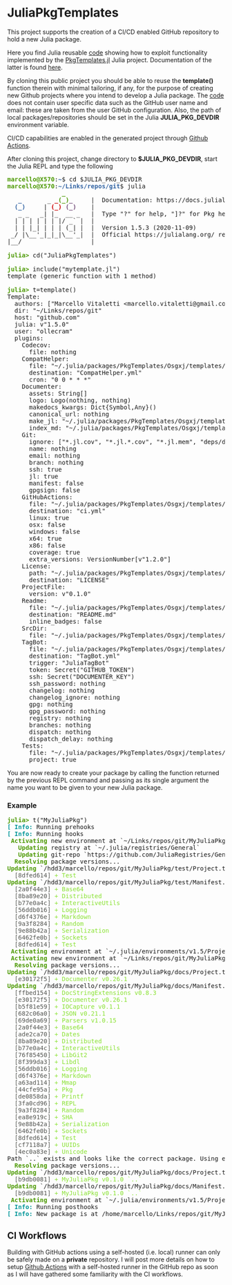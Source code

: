 # JuliaPkgTemplates
This project supports the creation of a CI/CD enabled GitHub repository to hold a new Julia package.

Here you find Julia reusable [code](mytemplate.jl) showing how to exploit functionality implemented by the [PkgTemplates.jl](https://github.com/invenia/PkgTemplates.jl) Julia project. Documentation of the latter is found [here](https://invenia.github.io/PkgTemplates.jl/stable/). 

By cloning this public project you should be able to reuse the **template()** function therein with minimal tailoring, if any, for the purpose of creating new Github projects where you intend to develop a Julia package. The [code](mytemplate.jl) does not contain user specific data such as the GitHub user name and email: these are taken from the user GitHub configuration. Also, the path of local packages/repositories should be set in the Julia **JULIA_PKG_DEVDIR** environment variable. 

CI/CD capabilities are enabled in the generated project through [Github Actions](https://docs.github.com/en/free-pro-team@latest/actions).  

After cloning this project, change directory to **$JULIA_PKG_DEVDIR**, start the Julia REPL and type the following 

<pre><font color="#4E9A06"><b>marcello@X570</b></font>:<font color="#3465A4"><b>~</b></font>$ cd $JULIA_PKG_DEVDIR
<font color="#4E9A06"><b>marcello@X570</b></font>:<font color="#3465A4"><b>~/Links/repos/git</b></font>$ julia
               <font color="#4E9A06"><b>_</b></font>
   <font color="#3465A4"><b>_</b></font>       _ <font color="#CC0000"><b>_</b></font><font color="#4E9A06"><b>(_)</b></font><font color="#75507B"><b>_</b></font>     |  Documentation: https://docs.julialang.org
  <font color="#3465A4"><b>(_)</b></font>     | <font color="#CC0000"><b>(_)</b></font> <font color="#75507B"><b>(_)</b></font>    |
   _ _   _| |_  __ _   |  Type &quot;?&quot; for help, &quot;]?&quot; for Pkg help.
  | | | | | | |/ _` |  |
  | | |_| | | | (_| |  |  Version 1.5.3 (2020-11-09)
 _/ |\__&apos;_|_|_|\__&apos;_|  |  Official https://julialang.org/ release
|__/                   |

<font color="#4E9A06"><b>julia&gt; </b></font>cd(&quot;JuliaPkgTemplates&quot;)

<font color="#4E9A06"><b>julia&gt; </b></font>include(&quot;mytemplate.jl&quot;)
template (generic function with 1 method)

<font color="#4E9A06"><b>julia&gt; </b></font>t=template()
Template:
  authors: [&quot;Marcello Vitaletti &lt;marcello.vitaletti@gmail.com&gt; and contributors&quot;]
  dir: &quot;~/Links/repos/git&quot;
  host: &quot;github.com&quot;
  julia: v&quot;1.5.0&quot;
  user: &quot;ollecram&quot;
  plugins:
    Codecov:
      file: nothing
    CompatHelper:
      file: &quot;~/.julia/packages/PkgTemplates/Osgxj/templates/github/workflows/CompatHelper.yml&quot;
      destination: &quot;CompatHelper.yml&quot;
      cron: &quot;0 0 * * *&quot;
    Documenter:
      assets: String[]
      logo: Logo(nothing, nothing)
      makedocs_kwargs: Dict{Symbol,Any}()
      canonical_url: nothing
      make_jl: &quot;~/.julia/packages/PkgTemplates/Osgxj/templates/docs/make.jl&quot;
      index_md: &quot;~/.julia/packages/PkgTemplates/Osgxj/templates/docs/src/index.md&quot;
    Git:
      ignore: [&quot;*.jl.cov&quot;, &quot;*.jl.*.cov&quot;, &quot;*.jl.mem&quot;, &quot;deps/deps.jl&quot;, &quot;deps/build.log&quot;, &quot;deps/downloads/&quot;, &quot;deps/usr/&quot;, &quot;deps/src/&quot;, &quot;docs/build/&quot;, &quot;docs/site/&quot;, &quot;Manifest.toml&quot;]
      name: nothing
      email: nothing
      branch: nothing
      ssh: true
      jl: true
      manifest: false
      gpgsign: false
    GitHubActions:
      file: &quot;~/.julia/packages/PkgTemplates/Osgxj/templates/github/workflows/ci.yml&quot;
      destination: &quot;ci.yml&quot;
      linux: true
      osx: false
      windows: false
      x64: true
      x86: false
      coverage: true
      extra_versions: VersionNumber[v&quot;1.2.0&quot;]
    License:
      path: &quot;~/.julia/packages/PkgTemplates/Osgxj/templates/licenses/ASL&quot;
      destination: &quot;LICENSE&quot;
    ProjectFile:
      version: v&quot;0.1.0&quot;
    Readme:
      file: &quot;~/.julia/packages/PkgTemplates/Osgxj/templates/README.md&quot;
      destination: &quot;README.md&quot;
      inline_badges: false
    SrcDir:
      file: &quot;~/.julia/packages/PkgTemplates/Osgxj/templates/src/module.jl&quot;
    TagBot:
      file: &quot;~/.julia/packages/PkgTemplates/Osgxj/templates/github/workflows/TagBot.yml&quot;
      destination: &quot;TagBot.yml&quot;
      trigger: &quot;JuliaTagBot&quot;
      token: Secret(&quot;GITHUB_TOKEN&quot;)
      ssh: Secret(&quot;DOCUMENTER_KEY&quot;)
      ssh_password: nothing
      changelog: nothing
      changelog_ignore: nothing
      gpg: nothing
      gpg_password: nothing
      registry: nothing
      branches: nothing
      dispatch: nothing
      dispatch_delay: nothing
    Tests:
      file: &quot;~/.julia/packages/PkgTemplates/Osgxj/templates/test/runtests.jl&quot;
      project: true
</pre>

You are now ready to create your package by calling the function returned by the previous REPL command and passing as its single argument the name you want to be given to your new Julia package. 

### Example ###

<pre>
<font color="#4E9A06"><b>julia&gt; </b></font>t(&quot;MyJuliaPkg&quot;)
<font color="#06989A"><b>[ Info: </b></font>Running prehooks
<font color="#06989A"><b>[ Info: </b></font>Running hooks
<font color="#4E9A06"><b> Activating</b></font> new environment at `~/Links/repos/git/MyJuliaPkg/test/Project.toml`
<font color="#4E9A06"><b>   Updating</b></font> registry at `~/.julia/registries/General`
<font color="#4E9A06"><b>   Updating</b></font> git-repo `https://github.com/JuliaRegistries/General.git`
<font color="#4E9A06"><b>  Resolving</b></font> package versions...
<font color="#4E9A06"><b>Updating</b></font> `/hdd3/marcello/repos/git/MyJuliaPkg/test/Project.toml`
 <font color="#555753"> [8dfed614] </font><font color="#8AE234">+ Test</font>
<font color="#4E9A06"><b>Updating</b></font> `/hdd3/marcello/repos/git/MyJuliaPkg/test/Manifest.toml`
 <font color="#555753"> [2a0f44e3] </font><font color="#8AE234">+ Base64</font>
 <font color="#555753"> [8ba89e20] </font><font color="#8AE234">+ Distributed</font>
 <font color="#555753"> [b77e0a4c] </font><font color="#8AE234">+ InteractiveUtils</font>
 <font color="#555753"> [56ddb016] </font><font color="#8AE234">+ Logging</font>
 <font color="#555753"> [d6f4376e] </font><font color="#8AE234">+ Markdown</font>
 <font color="#555753"> [9a3f8284] </font><font color="#8AE234">+ Random</font>
 <font color="#555753"> [9e88b42a] </font><font color="#8AE234">+ Serialization</font>
 <font color="#555753"> [6462fe0b] </font><font color="#8AE234">+ Sockets</font>
 <font color="#555753"> [8dfed614] </font><font color="#8AE234">+ Test</font>
<font color="#4E9A06"><b> Activating</b></font> environment at `~/.julia/environments/v1.5/Project.toml`
<font color="#4E9A06"><b> Activating</b></font> new environment at `~/Links/repos/git/MyJuliaPkg/docs/Project.toml`
<font color="#4E9A06"><b>  Resolving</b></font> package versions...
<font color="#4E9A06"><b>Updating</b></font> `/hdd3/marcello/repos/git/MyJuliaPkg/docs/Project.toml`
 <font color="#555753"> [e30172f5] </font><font color="#8AE234">+ Documenter v0.26.1</font>
<font color="#4E9A06"><b>Updating</b></font> `/hdd3/marcello/repos/git/MyJuliaPkg/docs/Manifest.toml`
 <font color="#555753"> [ffbed154] </font><font color="#8AE234">+ DocStringExtensions v0.8.3</font>
 <font color="#555753"> [e30172f5] </font><font color="#8AE234">+ Documenter v0.26.1</font>
 <font color="#555753"> [b5f81e59] </font><font color="#8AE234">+ IOCapture v0.1.1</font>
 <font color="#555753"> [682c06a0] </font><font color="#8AE234">+ JSON v0.21.1</font>
 <font color="#555753"> [69de0a69] </font><font color="#8AE234">+ Parsers v1.0.15</font>
 <font color="#555753"> [2a0f44e3] </font><font color="#8AE234">+ Base64</font>
 <font color="#555753"> [ade2ca70] </font><font color="#8AE234">+ Dates</font>
 <font color="#555753"> [8ba89e20] </font><font color="#8AE234">+ Distributed</font>
 <font color="#555753"> [b77e0a4c] </font><font color="#8AE234">+ InteractiveUtils</font>
 <font color="#555753"> [76f85450] </font><font color="#8AE234">+ LibGit2</font>
 <font color="#555753"> [8f399da3] </font><font color="#8AE234">+ Libdl</font>
 <font color="#555753"> [56ddb016] </font><font color="#8AE234">+ Logging</font>
 <font color="#555753"> [d6f4376e] </font><font color="#8AE234">+ Markdown</font>
 <font color="#555753"> [a63ad114] </font><font color="#8AE234">+ Mmap</font>
 <font color="#555753"> [44cfe95a] </font><font color="#8AE234">+ Pkg</font>
 <font color="#555753"> [de0858da] </font><font color="#8AE234">+ Printf</font>
 <font color="#555753"> [3fa0cd96] </font><font color="#8AE234">+ REPL</font>
 <font color="#555753"> [9a3f8284] </font><font color="#8AE234">+ Random</font>
 <font color="#555753"> [ea8e919c] </font><font color="#8AE234">+ SHA</font>
 <font color="#555753"> [9e88b42a] </font><font color="#8AE234">+ Serialization</font>
 <font color="#555753"> [6462fe0b] </font><font color="#8AE234">+ Sockets</font>
 <font color="#555753"> [8dfed614] </font><font color="#8AE234">+ Test</font>
 <font color="#555753"> [cf7118a7] </font><font color="#8AE234">+ UUIDs</font>
 <font color="#555753"> [4ec0a83e] </font><font color="#8AE234">+ Unicode</font>
Path `..` exists and looks like the correct package. Using existing path.
<font color="#4E9A06"><b>  Resolving</b></font> package versions...
<font color="#4E9A06"><b>Updating</b></font> `/hdd3/marcello/repos/git/MyJuliaPkg/docs/Project.toml`
 <font color="#555753"> [b9db0081] </font><font color="#8AE234">+ MyJuliaPkg v0.1.0 `..`</font>
<font color="#4E9A06"><b>Updating</b></font> `/hdd3/marcello/repos/git/MyJuliaPkg/docs/Manifest.toml`
 <font color="#555753"> [b9db0081] </font><font color="#8AE234">+ MyJuliaPkg v0.1.0 `..`</font>
<font color="#4E9A06"><b> Activating</b></font> environment at `~/.julia/environments/v1.5/Project.toml`
<font color="#06989A"><b>[ Info: </b></font>Running posthooks
<font color="#06989A"><b>[ Info: </b></font>New package is at /home/marcello/Links/repos/git/MyJuliaPkg
</pre>

## CI Workflows
Building with GitHub actions using a self-hosted (i.e. local) runner can only be safely made on a **private** repository.
I will post more details on how to setup [Github Actions](https://docs.github.com/en/) with a self-hosted runner in the GitHub repo as soon as I will have gathered some familiarity with the CI workflows. 
  
